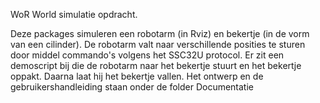WoR World simulatie opdracht.

Deze packages simuleren een robotarm (in Rviz) en bekertje (in de vorm van een cilinder). De robotarm valt naar verschillende posities te sturen door middel commando's volgens het SSC32U protocol. Er zit een demoscript bij die de robotarm naar het bekertje stuurt en het bekertje oppakt. Daarna laat hij het bekertje vallen. Het ontwerp en de gebruikershandleiding staan onder de folder Documentatie
